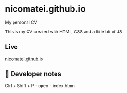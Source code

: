 # nicomatei.github.io

My personal CV

This is my CV created with HTML, CSS and a little bit of JS

## Live

[nicomatei.github.io](https://nicomatei.github.io)

## 📰 Developer notes

Clrl + Shift + P - open - index.htmn